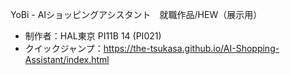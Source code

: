 YoBi - AIショッピングアシスタント　就職作品/HEW（展示用）　
- 制作者：HAL東京 PI11B 14 (PI021)  
- クイックジャンプ：https://the-tsukasa.github.io/AI-Shopping-Assistant/index.html

        

